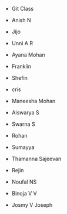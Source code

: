 - Git Class

- Anish N
- Jijo
- Unni A R
- Ayana Mohan
- Franklin 
- Shefin
- cris
- Maneesha Mohan
- Aiswarya S
- Swarna S
- Rohan
- Sumayya
- Thamanna Sajeevan
- Rejin
- Noufal NS
- Binoja V V
- Josmy V Joseph

